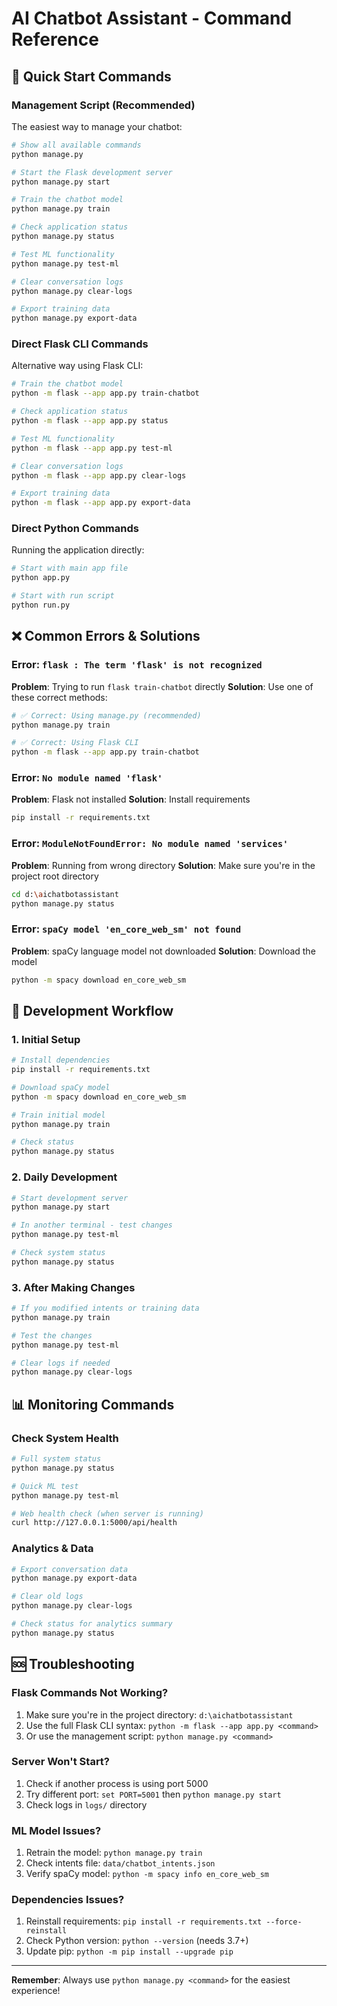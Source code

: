# AI Chatbot Assistant - Command Reference

## 🚀 Quick Start Commands

### Management Script (Recommended)
The easiest way to manage your chatbot:

```bash
# Show all available commands
python manage.py

# Start the Flask development server
python manage.py start

# Train the chatbot model
python manage.py train

# Check application status
python manage.py status

# Test ML functionality
python manage.py test-ml

# Clear conversation logs
python manage.py clear-logs

# Export training data
python manage.py export-data
```

### Direct Flask CLI Commands
Alternative way using Flask CLI:

```bash
# Train the chatbot model
python -m flask --app app.py train-chatbot

# Check application status
python -m flask --app app.py status

# Test ML functionality
python -m flask --app app.py test-ml

# Clear conversation logs
python -m flask --app app.py clear-logs

# Export training data
python -m flask --app app.py export-data
```

### Direct Python Commands
Running the application directly:

```bash
# Start with main app file
python app.py

# Start with run script
python run.py
```

## ❌ Common Errors & Solutions

### Error: `flask : The term 'flask' is not recognized`
**Problem**: Trying to run `flask train-chatbot` directly
**Solution**: Use one of these correct methods:
```bash
# ✅ Correct: Using manage.py (recommended)
python manage.py train

# ✅ Correct: Using Flask CLI
python -m flask --app app.py train-chatbot
```

### Error: `No module named 'flask'`
**Problem**: Flask not installed
**Solution**: Install requirements
```bash
pip install -r requirements.txt
```

### Error: `ModuleNotFoundError: No module named 'services'`
**Problem**: Running from wrong directory
**Solution**: Make sure you're in the project root directory
```bash
cd d:\aichatbotassistant
python manage.py status
```

### Error: `spaCy model 'en_core_web_sm' not found`
**Problem**: spaCy language model not downloaded
**Solution**: Download the model
```bash
python -m spacy download en_core_web_sm
```

## 🔧 Development Workflow

### 1. Initial Setup
```bash
# Install dependencies
pip install -r requirements.txt

# Download spaCy model
python -m spacy download en_core_web_sm

# Train initial model
python manage.py train

# Check status
python manage.py status
```

### 2. Daily Development
```bash
# Start development server
python manage.py start

# In another terminal - test changes
python manage.py test-ml

# Check system status
python manage.py status
```

### 3. After Making Changes
```bash
# If you modified intents or training data
python manage.py train

# Test the changes
python manage.py test-ml

# Clear logs if needed
python manage.py clear-logs
```

## 📊 Monitoring Commands

### Check System Health
```bash
# Full system status
python manage.py status

# Quick ML test
python manage.py test-ml

# Web health check (when server is running)
curl http://127.0.0.1:5000/api/health
```

### Analytics & Data
```bash
# Export conversation data
python manage.py export-data

# Clear old logs
python manage.py clear-logs

# Check status for analytics summary
python manage.py status
```

## 🆘 Troubleshooting

### Flask Commands Not Working?
1. Make sure you're in the project directory: `d:\aichatbotassistant`
2. Use the full Flask CLI syntax: `python -m flask --app app.py <command>`
3. Or use the management script: `python manage.py <command>`

### Server Won't Start?
1. Check if another process is using port 5000
2. Try different port: `set PORT=5001` then `python manage.py start`
3. Check logs in `logs/` directory

### ML Model Issues?
1. Retrain the model: `python manage.py train`
2. Check intents file: `data/chatbot_intents.json`
3. Verify spaCy model: `python -m spacy info en_core_web_sm`

### Dependencies Issues?
1. Reinstall requirements: `pip install -r requirements.txt --force-reinstall`
2. Check Python version: `python --version` (needs 3.7+)
3. Update pip: `python -m pip install --upgrade pip`

---

**Remember**: Always use `python manage.py <command>` for the easiest experience!
